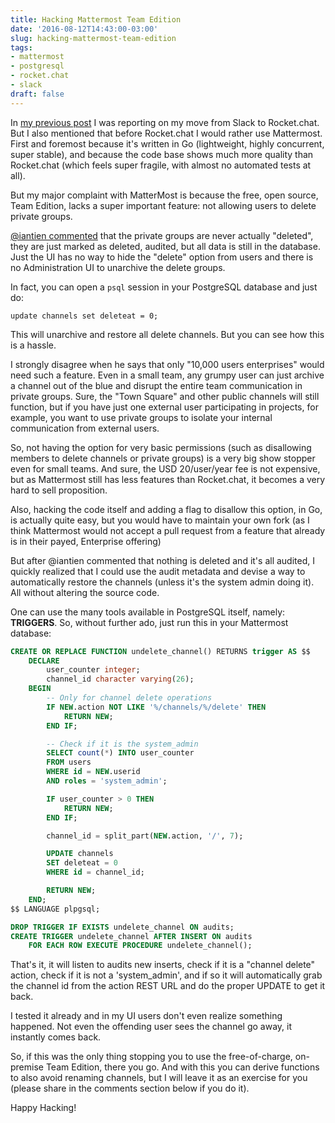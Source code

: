 ```yaml
---
title: Hacking Mattermost Team Edition
date: '2016-08-12T14:43:00-03:00'
slug: hacking-mattermost-team-edition
tags:
- mattermost
- postgresql
- rocket.chat
- slack
draft: false
---
```


In [my previous post](http://www.akitaonrails.com/2016/08/09/moving-away-from-slack-into-rocket-chat-good-enough) I was reporting on my move from Slack to Rocket.chat. But I also mentioned that before Rocket.chat I would rather use Mattermost. First and foremost because it's written in Go (lightweight, highly concurrent, super stable), and because the code base shows much more quality than Rocket.chat (which feels super fragile, with almost no automated tests at all).

But my major complaint with MatterMost is because the free, open source, Team Edition, lacks a super important feature: not allowing users to delete private groups.

[@iantien commented](http://www.akitaonrails.com/2016/08/09/moving-away-from-slack-into-rocket-chat-good-enough#comment-2832915684) that the private groups are never actually "deleted", they are just marked as deleted, audited, but all data is still in the database. Just the UI has no way to hide the "delete" option from users and there is no Administration UI to unarchive the delete groups.

In fact, you can open a `psql` session in your PostgreSQL database and just do:

```
update channels set deleteat = 0;
```

This will unarchive and restore all delete channels. But you can see how this is a hassle.

I strongly disagree when he says that only "10,000 users enterprises" would need such a feature. Even in a small team, any grumpy user can just archive a channel out of the blue and disrupt the entire team communication in private groups. Sure, the "Town Square" and other public channels will still function, but if you have just one external user participating in projects, for example, you want to use private groups to isolate your internal communication from external users.

So, not having the option for very basic permissions (such as disallowing members to delete channels or private groups) is a very big show stopper even for small teams. And sure, the USD 20/user/year fee is not expensive, but as Mattermost still has less features than Rocket.chat, it becomes a very hard to sell proposition.

Also, hacking the code itself and adding a flag to disallow this option, in Go, is actually quite easy, but you would have to maintain your own fork (as I think Mattermost would not accept a pull request from a feature that already is in their payed, Enterprise offering)

But after @iantien commented that nothing is deleted and it's all audited, I quickly realized that I could use the audit metadata and devise a way to automatically restore the channels (unless it's the system admin doing it). All without altering the source code.

One can use the many tools available in PostgreSQL itself, namely: **TRIGGERS**. So, without further ado, just run this in your Mattermost database:

```sql
CREATE OR REPLACE FUNCTION undelete_channel() RETURNS trigger AS $$
    DECLARE
        user_counter integer;
        channel_id character varying(26);
    BEGIN
        -- Only for channel delete operations
        IF NEW.action NOT LIKE '%/channels/%/delete' THEN
            RETURN NEW;
        END IF;

        -- Check if it is the system_admin
        SELECT count(*) INTO user_counter
        FROM users
        WHERE id = NEW.userid
        AND roles = 'system_admin';

        IF user_counter > 0 THEN
            RETURN NEW;
        END IF;

        channel_id = split_part(NEW.action, '/', 7);

        UPDATE channels
        SET deleteat = 0
        WHERE id = channel_id;

        RETURN NEW;
    END;
$$ LANGUAGE plpgsql;

DROP TRIGGER IF EXISTS undelete_channel ON audits;
CREATE TRIGGER undelete_channel AFTER INSERT ON audits
    FOR EACH ROW EXECUTE PROCEDURE undelete_channel();
```

That's it, it will listen to audits new inserts, check if it is a "channel delete" action, check if it is not a 'system_admin', and if so it will automatically grab the channel id from the action REST URL and do the proper UPDATE to get it back.

I tested it already and in my UI users don't even realize something happened. Not even the offending user sees the channel go away, it instantly comes back.

So, if this was the only thing stopping you to use the free-of-charge, on-premise Team Edition, there you go. And with this you can derive functions to also avoid renaming channels, but I will leave it as an exercise for you (please share in the comments section below if you do it).

Happy Hacking!

